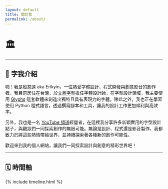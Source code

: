 ```yaml
---
layout: default
title: 關於我
permalink: /about/
---
```


# 🏛️

---

## 👤 字我介紹
嗨！我是殷慈遠 aka Erikyin，一位熱愛字體設計、程式開發與創意影音的創作者。我目前居住在台灣，於[文鼎字型](https://www.arphic.com.tw/)擔任字體設計師，在字型設計領域，我主要使用 [Glyphs](https://glyphsapp.com/) 這套軟體來創造出獨特且具有表現力的字體。除此之外，我也正在學習使用 Python 程式語言，透過撰寫腳本和工具，讓我的設計工作更加順利與高效率。

另外，我也是一名 [YouTube 頻道](https://www.youtube.com/@erikin1205_typogame)經營者，在這裡我分享許多新穎實用的字型設計點子，與觀眾們一同探索創作的無限可能。無論是設計、程式還是影音製作，我都致力於將這些熱情帶給世界，並持續探索著各種新的創作可能性。

歡迎來到我的個人網站，讓我們一同探索設計與創意的精彩世界吧！


---

## 🗓️ 時間軸

<div class="timeline-container">
  {% include timeline.html %}
</div>

